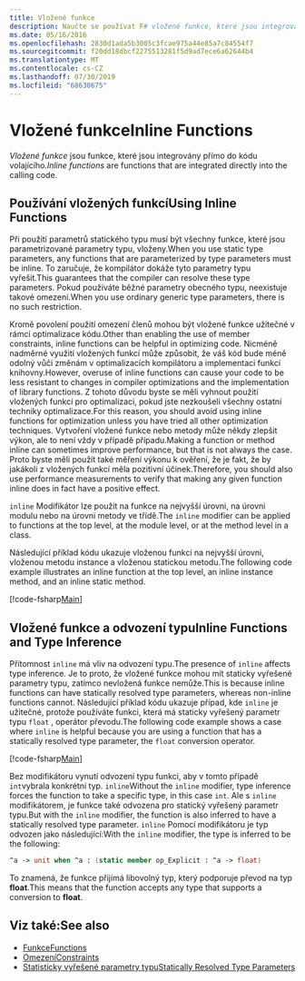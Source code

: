 ```yaml
---
title: Vložené funkce
description: Naučte se používat F# vložené funkce, které jsou integrovány přímo do kódu volajícího.
ms.date: 05/16/2016
ms.openlocfilehash: 2830d1ada5b3005c3fcae975a44e85a7c84554f7
ms.sourcegitcommit: f20dd18dbcf2275513281f5d9ad7ece6a62644b4
ms.translationtype: MT
ms.contentlocale: cs-CZ
ms.lasthandoff: 07/30/2019
ms.locfileid: "68630675"
---
```

# <a name="inline-functions"></a><span data-ttu-id="37602-103">Vložené funkce</span><span class="sxs-lookup"><span data-stu-id="37602-103">Inline Functions</span></span>

<span data-ttu-id="37602-104">*Vložené funkce* jsou funkce, které jsou integrovány přímo do kódu volajícího.</span><span class="sxs-lookup"><span data-stu-id="37602-104">*Inline functions* are functions that are integrated directly into the calling code.</span></span>

## <a name="using-inline-functions"></a><span data-ttu-id="37602-105">Používání vložených funkcí</span><span class="sxs-lookup"><span data-stu-id="37602-105">Using Inline Functions</span></span>

<span data-ttu-id="37602-106">Při použití parametrů statického typu musí být všechny funkce, které jsou parametrizované parametry typu, vloženy.</span><span class="sxs-lookup"><span data-stu-id="37602-106">When you use static type parameters, any functions that are parameterized by type parameters must be inline.</span></span> <span data-ttu-id="37602-107">To zaručuje, že kompilátor dokáže tyto parametry typu vyřešit.</span><span class="sxs-lookup"><span data-stu-id="37602-107">This guarantees that the compiler can resolve these type parameters.</span></span> <span data-ttu-id="37602-108">Pokud používáte běžné parametry obecného typu, neexistuje takové omezení.</span><span class="sxs-lookup"><span data-stu-id="37602-108">When you use ordinary generic type parameters, there is no such restriction.</span></span>

<span data-ttu-id="37602-109">Kromě povolení použití omezení členů mohou být vložené funkce užitečné v rámci optimalizace kódu.</span><span class="sxs-lookup"><span data-stu-id="37602-109">Other than enabling the use of member constraints, inline functions can be helpful in optimizing code.</span></span> <span data-ttu-id="37602-110">Nicméně nadměrné využití vložených funkcí může způsobit, že váš kód bude méně odolný vůči změnám v optimalizacích kompilátoru a implementaci funkcí knihovny.</span><span class="sxs-lookup"><span data-stu-id="37602-110">However, overuse of inline functions can cause your code to be less resistant to changes in compiler optimizations and the implementation of library functions.</span></span> <span data-ttu-id="37602-111">Z tohoto důvodu byste se měli vyhnout použití vložených funkcí pro optimalizaci, pokud jste nezkoušeli všechny ostatní techniky optimalizace.</span><span class="sxs-lookup"><span data-stu-id="37602-111">For this reason, you should avoid using inline functions for optimization unless you have tried all other optimization techniques.</span></span> <span data-ttu-id="37602-112">Vytvoření vložené funkce nebo metody může někdy zlepšit výkon, ale to není vždy v případě případu.</span><span class="sxs-lookup"><span data-stu-id="37602-112">Making a function or method inline can sometimes improve performance, but that is not always the case.</span></span> <span data-ttu-id="37602-113">Proto byste měli použít také měření výkonu k ověření, že je fakt, že by jakákoli z vložených funkcí měla pozitivní účinek.</span><span class="sxs-lookup"><span data-stu-id="37602-113">Therefore, you should also use performance measurements to verify that making any given function inline does in fact have a positive effect.</span></span>

<span data-ttu-id="37602-114">`inline` Modifikátor lze použít na funkce na nejvyšší úrovni, na úrovni modulu nebo na úrovni metody ve třídě.</span><span class="sxs-lookup"><span data-stu-id="37602-114">The `inline` modifier can be applied to functions at the top level, at the module level, or at the method level in a class.</span></span>

<span data-ttu-id="37602-115">Následující příklad kódu ukazuje vloženou funkci na nejvyšší úrovni, vloženou metodu instance a vloženou statickou metodu.</span><span class="sxs-lookup"><span data-stu-id="37602-115">The following code example illustrates an inline function at the top level, an inline instance method, and an inline static method.</span></span>

[!code-fsharp[Main](~/samples/snippets/fsharp/lang-ref-3/snippet201.fs)]

## <a name="inline-functions-and-type-inference"></a><span data-ttu-id="37602-116">Vložené funkce a odvození typu</span><span class="sxs-lookup"><span data-stu-id="37602-116">Inline Functions and Type Inference</span></span>

<span data-ttu-id="37602-117">Přítomnost `inline` má vliv na odvození typu.</span><span class="sxs-lookup"><span data-stu-id="37602-117">The presence of `inline` affects type inference.</span></span> <span data-ttu-id="37602-118">Je to proto, že vložené funkce mohou mít staticky vyřešené parametry typu, zatímco nevložená funkce nemůže.</span><span class="sxs-lookup"><span data-stu-id="37602-118">This is because inline functions can have statically resolved type parameters, whereas non-inline functions cannot.</span></span> <span data-ttu-id="37602-119">Následující příklad kódu ukazuje případ, kde `inline` je užitečné, protože používáte funkci, která má staticky vyřešený parametr typu `float` , operátor převodu.</span><span class="sxs-lookup"><span data-stu-id="37602-119">The following code example shows a case where `inline` is helpful because you are using a function that has a statically resolved type parameter, the `float` conversion operator.</span></span>

[!code-fsharp[Main](~/samples/snippets/fsharp/lang-ref-3/snippet202.fs)]

<span data-ttu-id="37602-120">Bez modifikátoru vynutí odvození typu funkci, aby v tomto případě `int`vybrala konkrétní typ. `inline`</span><span class="sxs-lookup"><span data-stu-id="37602-120">Without the `inline` modifier, type inference forces the function to take a specific type, in this case `int`.</span></span> <span data-ttu-id="37602-121">Ale s `inline` modifikátorem, je funkce také odvozena pro statický vyřešený parametr typu.</span><span class="sxs-lookup"><span data-stu-id="37602-121">But with the `inline` modifier, the function is also inferred to have a statically resolved type parameter.</span></span> <span data-ttu-id="37602-122">`inline` Pomocí modifikátoru je typ odvozen jako následující:</span><span class="sxs-lookup"><span data-stu-id="37602-122">With the `inline` modifier, the type is inferred to be the following:</span></span>

```fsharp
^a -> unit when ^a : (static member op_Explicit : ^a -> float)
```

<span data-ttu-id="37602-123">To znamená, že funkce přijímá libovolný typ, který podporuje převod na typ **float**.</span><span class="sxs-lookup"><span data-stu-id="37602-123">This means that the function accepts any type that supports a conversion to **float**.</span></span>

## <a name="see-also"></a><span data-ttu-id="37602-124">Viz také:</span><span class="sxs-lookup"><span data-stu-id="37602-124">See also</span></span>

- [<span data-ttu-id="37602-125">Funkce</span><span class="sxs-lookup"><span data-stu-id="37602-125">Functions</span></span>](index.md)
- [<span data-ttu-id="37602-126">Omezení</span><span class="sxs-lookup"><span data-stu-id="37602-126">Constraints</span></span>](../generics/constraints.md)
- [<span data-ttu-id="37602-127">Statisticky vyřešené parametry typu</span><span class="sxs-lookup"><span data-stu-id="37602-127">Statically Resolved Type Parameters</span></span>](../generics/statically-resolved-type-parameters.md)
